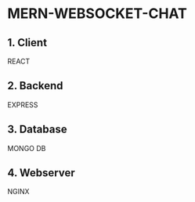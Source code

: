 # MERN-WEBSOCKET-CHAT

## 1. Client

REACT

## 2. Backend

EXPRESS

## 3. Database

MONGO DB

## 4. Webserver

NGINX

